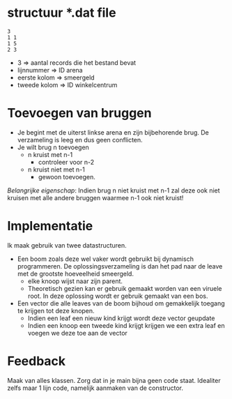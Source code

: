 # structuur *.dat file

```
3
1 1
1 5
2 3
```
-   3 => aantal records die het bestand bevat
-   lijnnummer => ID arena
-   eerste kolom => smeergeld
-   tweede kolom => ID winkelcentrum

# Toevoegen van bruggen

- Je begint met de uiterst linkse arena en zijn bijbehorende brug. De verzameling is leeg en dus geen conflicten.
- Je wilt brug n toevoegen
    - n kruist met n-1
        - controleer voor n-2
    - n kruist niet met n-1
        - gewoon toevoegen.

*Belangrijke eigenschap*: 
Indien brug n niet kruist met n-1 zal deze ook niet kruisen met alle andere bruggen waarmee n-1 ook niet kruist!


# Implementatie

Ik maak gebruik van twee datastructuren. 
-  Een boom zoals deze wel vaker wordt gebruikt bij dynamisch programmeren. De oplossingsverzameling is dan het pad naar de leave met de grootste hoeveelheid smeergeld. 
    -  elke knoop wijst naar zijn parent.
    -  Theoretisch gezien kan er gebruik gemaakt worden van een viruele root. In deze oplossing wordt er gebruik gemaakt van een bos.
-  Een vector die alle leaves van de boom bijhoud om gemakkelijk toegang te krijgen tot deze knopen.
    -  Indien een leaf een nieuw kind krijgt wordt deze vector geupdate
    -  Indien een knoop een tweede kind krijgt krijgen we een extra leaf en voegen we deze toe aan de vector


# Feedback

Maak van alles klassen. Zorg dat in je main bijna geen code staat. Idealiter zelfs maar 1 lijn code, namelijk aanmaken van de constructor.